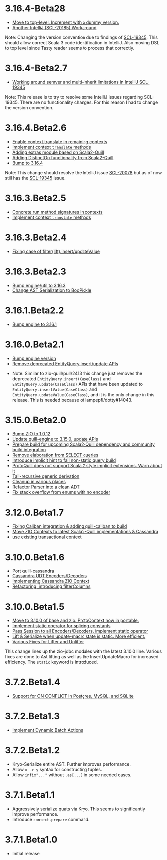 # 3.16.4-Beta28

- [Move to top-level. Increment with a dummy version.](https://github.com/zio/zio-protoquill/commit/8597a5f3d45bf5e68fcb8f2df1e2aa510213c5dd)
- [Another IntelliJ (SCL-20185) Workaround](https://github.com/zio/zio-protoquill/commit/6c4f75d9a40804b17dd9182009b9ab8e5d8c0c93)

Note: Changing the version convention due to findings of [SCL-19345](https://youtrack.jetbrains.com/issue/SCL-19345). This should allow correct Scala 3 code identification in IntelliJ. Also moving DSL to top level since Tasty reader seems to process that correctly.

# 3.16.4-Beta2.7

- [Working around semver and multi-inherit limitations in IntelliJ SCL-19345](https://github.com/zio/zio-protoquill/actions/runs/2270134936)

Note: This release is to try to resolve some IntelliJ issues regarding SCL-19345. There are no functionality changes. For this reason I had to change the version convention.

# 3.16.4.Beta2.6

- [Enable context.translate in remaining contexts](https://github.com/zio/zio-protoquill/pull/91)
- [Implement context `translate` methods](https://github.com/zio/zio-protoquill/pull/81)
- [Adding extras module based on Scala2-Quill](https://github.com/zio/zio-protoquill/pull/90)
- [Adding DistinctOn functionality from Scala2-Quill](https://github.com/zio/zio-protoquill/pull/89)
- [Bump to 3.16.4](https://github.com/zio/zio-protoquill/pull/88)

Note: This change should resolve the IntelliJ issue [SCL-20078](https://youtrack.jetbrains.com/issue/SCL-20078)
but as of now still has the [SCL-19345](https://youtrack.jetbrains.com/issue/SCL-19345) issue.

# 3.16.3.Beta2.5

- [Concrete run method signatures in contexts](https://github.com/zio/zio-protoquill/pull/83)
- [Implement context `translate` methods](https://github.com/zio/zio-protoquill/pull/81)

# 3.16.3.Beta2.4

- [Fixing case of filter(lift).insert/updateValue](https://github.com/zio/zio-protoquill/pull/76)

# 3.16.3.Beta2.3

- [Bump engine/util to 3.16.3](https://github.com/zio/zio-protoquill/pull/74)
- [Change AST Serialization to BooPickle](https://github.com/zio/zio-protoquill/pull/72)

# 3.16.1.Beta2.2

- [Bump engine to 3.16.1](https://github.com/zio/zio-protoquill/pull/65)

# 3.16.0.Beta2.1

- [Bump engine version](https://github.com/zio/zio-protoquill/pull/62)
- [Remove deprecated EntityQuery.insert/update APIs](https://github.com/zio/zio-protoquill/pull/61)

* Note: Similar to zio-quill/pull/2413 this change just removes the deprecated
  `EntityQuery.insert(CaseClass)` and `EntityQuery.update(CaseClass)` APIs that have been updated
  to `EntityQuery.insertValue(CaseClass)` and `EntityQuery.updateValue(CaseClass)`,
  and it is the only change in this release. This is needed because of lampepfl/dotty#14043.

# 3.15.0.Beta2.0

- [Bump ZIO to 1.0.12](https://github.com/zio/zio-protoquill/pull/57)
- [Update quill-engine to 3.15.0, update APIs](https://github.com/zio/zio-protoquill/pull/59)
- [Prepare build for upcoming Scala2-Quill dependency and community build integration](https://github.com/zio/zio-protoquill/pull/58)
- [Remove elaboration from SELECT queries](https://github.com/zio/zio-protoquill/pull/56)
- [Introduce implicit hint to fail non-static query build](https://github.com/zio/zio-protoquill/pull/55)
- [ProtoQuill does not support Scala 2 style implicit extensions. Warn about it](https://github.com/zio/zio-protoquill/pull/53)
- [Tail-recursive generic derivation](https://github.com/zio/zio-protoquill/pull/52)
- [Cleanup in various places](https://github.com/zio/zio-protoquill/pull/50)
- [Refactor Parser into a clean ADT](https://github.com/zio/zio-protoquill/pull/48)
- [Fix stack overflow from enums with no encoder](https://github.com/zio/zio-protoquill/pull/47)

# 3.12.0.Beta1.7

* [Fixing Caliban integration & adding quill-caliban to build](https://github.com/zio/zio-protoquill/pull/44)
* [Move ZIO Contexts to latest Scala2-Quill implementations & Cassandra](https://github.com/zio/zio-protoquill/pull/43)
* [use existing transactional context](https://github.com/zio/zio-protoquill/pull/29)

# 3.10.0.Beta1.6

* [Port quill-cassandra](https://github.com/getquill/protoquill/pull/23)
* [Cassandra UDT Encoders/Decoders](https://github.com/getquill/protoquill/pull/25)
* [Implementing Cassandra ZIO Context](https://github.com/getquill/protoquill/pull/26)
* [Refactoring, introducing filterColumns](https://github.com/getquill/protoquill/commit/e070b862075e3beec56ad05c6801608acaa1dd0c)

# 3.10.0.Beta1.5

* [Move to 3.10.0 of base and zio. ProtoContext now in portable.](https://github.com/getquill/protoquill/commit/39c62ab2e6400f9cf4b3d87740900f55fd69ab12)
* [Implement static operator for splicing constants](https://github.com/getquill/protoquill/pull/16)
* [Pass Session to all Encoders/Decoders, implement static operator](https://github.com/getquill/protoquill/pull/18)
* [Lift & Serialize when update-macro state is static. More efficient.](https://github.com/getquill/protoquill/pull/19)
* [Various Fixes for Lifter and Unlifter](https://github.com/getquill/protoquill/pull/20)

This change lines up the zio-jdbc modules with the latest 3.10.0 line. Various fixes are done to Ast lifting as well as the InsertUpdateMacro for increased efficiency. The `static` keyword is introduced.

# 3.7.2.Beta1.4

* [Support for ON CONFLICT in Postgres, MySQL, and SQLite](https://github.com/getquill/protoquill/pull/9)

# 3.7.2.Beta1.3

* [Implement Dynamic Batch Actions](https://github.com/getquill/protoquill/pull/8)

# 3.7.2.Beta1.2

* Kryo-Serialize entire AST. Further improves performance.
* Allow `x -> y` syntax for constructing tuples.
* Allow `infix"..."` without `.as[...]` in some needed cases.

# 3.7.1.Beta1.1

* Aggressively serialize quats via Kryo. This seems to significantly improve performance.
* Introduce `context.prepare` command.

# 3.7.1.Beta1.0

* Initial release
